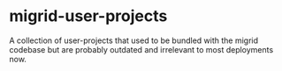 # migrid-user-projects
A collection of user-projects that used to be bundled with the migrid codebase but are probably outdated and irrelevant to most deployments now.
